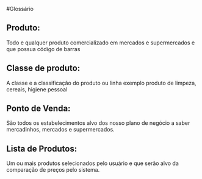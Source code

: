 #Glossário

## Produto:

Todo e qualquer produto comercializado em mercados e supermercados e que possua código de barras

## Classe de produto:

A classe e a classificação do produto ou linha exemplo produto de limpeza, cereais, higiene pessoal

## Ponto de Venda:

São todos os estabelecimentos alvo dos nosso plano de negócio a saber mercadinhos, mercados e supermercados.

## Lista de Produtos:

Um ou mais produtos selecionados pelo usuário e que serão alvo da comparação de preços pelo sistema.



